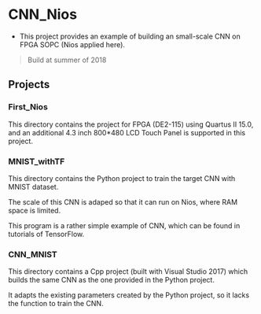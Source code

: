 # CNN_Nios

- This project provides an example of building an small-scale CNN on FPGA SOPC (Nios applied here).

> Build at summer of 2018

## Projects

### First_Nios

This directory contains the project for FPGA (DE2-115) using Quartus II 15.0, 
and an additional 4.3 inch 800*480 LCD Touch Panel is supported in this project.

### MNIST_withTF

This directory contains the Python project to train the target CNN with MNIST dataset.

The scale of this CNN is adaped so that it can run on Nios, where RAM space is limited.

This program is a rather simple example of CNN, which can be found in tutorials of TensorFlow.

### CNN_MNIST

This directory contains a Cpp project (built with Visual Studio 2017) 
which builds the same CNN as the one provided in the Python project.

It adapts the existing parameters created by the Python project, so it lacks the function to train the CNN.
